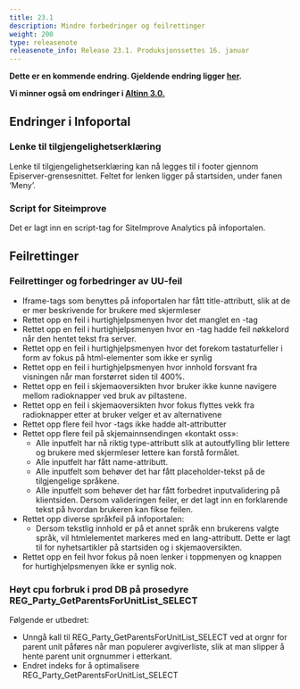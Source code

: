 ```yaml
---
title: 23.1
description: Mindre forbedringer og feilrettinger
weight: 200
type: releasenote
releasenote_info: Release 23.1. Produksjonssettes 16. januar
---
```

**Dette er en kommende endring. Gjeldende endring ligger [her](https://altinn.github.io/docs/ny-funksjonalitet/releases/2022/22-12/).**

**Vi minner også om endringer i [Altinn 3.0.](https://github.com/Altinn/altinn-studio/releases)**

## Endringer i Infoportal

### Lenke til tilgjengelighetserklæring

Lenke til tilgjengelighetserklæring kan nå legges til i footer gjennom Episerver-grensesnittet. Feltet
for lenken ligger på startsiden, under fanen ‘Meny’.

### Script for Siteimprove

Det er lagt inn en script-tag for SiteImprove Analytics på infoportalen.

## Feilrettinger

### Feilrettinger og forbedringer av UU-feil

- Iframe-tags som benyttes på infoportalen har fått title-attributt, slik at de er mer beskrivende for brukere med skjermleser
- Rettet opp en feil i hurtighjelpsmenyen hvor det manglet en <label>-tag
- Rettet opp en feil i hurtighjelpsmenyen hvor en <label>-tag hadde feil nøkkelord når den hentet tekst fra server.
- Rettet opp en feil i hurtighjelpsmenyen hvor det forekom tastaturfeller i form av fokus på html-elementer som ikke er synlig
- Rettet opp en feil i hurtighjelpsmenyen hvor innhold forsvant fra visningen når man forstørret siden til 400%.
- Rettet opp en feil i skjemaoversikten hvor bruker ikke kunne navigere mellom radioknapper ved bruk av piltastene. 
- Rettet opp en feil i skjemaoversikten hvor fokus flyttes vekk fra radioknapper etter at bruker velger et av alternativene
- Rettet opp flere feil hvor -tags ikke hadde alt-attributter
- Rettet opp flere feil på skjemainnsendingen «kontakt oss»:
  - Alle inputfelt har nå riktig type-attributt slik at autoutfylling blir lettere og brukere med skjermleser lettere kan forstå formålet.
  - Alle inputfelt har fått name-attributt.
  - Alle inputfelt som behøver det har fått placeholder-tekst på de tilgjengelige språkene.
  - Alle inputfelt som behøver det har fått forbedret inputvalidering på klientsiden. Dersom valideringen feiler, er det lagt inn en forklarende tekst på hvordan brukeren kan fikse feilen.
- Rettet opp diverse språkfeil på infoportalen:
  - Dersom tekstlig innhold er på et annet språk enn brukerens valgte språk, vil htmlelementet markeres med en lang-attributt. Dette er lagt til for nyhetsartikler på
startsiden og i skjemaoversikten.
- Rettet opp en feil hvor fokus på noen lenker i toppmenyen og knappen for
hurtighjelpsmenyen ikke er synlig nok.

### Høyt cpu forbruk i prod DB på prosedyre REG_Party_GetParentsForUnitList_SELECT

Følgende er utbedret:
- Unngå kall til REG_Party_GetParentsForUnitList_SELECT ved at orgnr for parent unit påføres når man populerer avgiverliste, slik at man slipper å hente parent unit orgnummer i etterkant.
- Endret indeks for å optimalisere REG_Party_GetParentsForUnitList_SELECT



